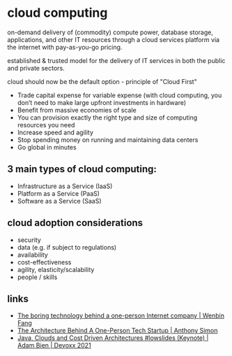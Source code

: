 
# cloud computing

on-demand delivery of (commodity) compute power, database storage, applications, and other IT resources through a cloud services platform via the internet with pay-as-you-go pricing.

established & trusted model for the delivery of IT services in both the public and private sectors.

cloud should now be the default option - principle of "Cloud First"

* Trade capital expense for variable expense (with cloud computing, you don’t need to make large upfront investments in hardware)
* Benefit from massive economies of scale
* You can provision exactly the right type and size of computing resources you need
* Increase speed and agility
* Stop spending money on running and maintaining data centers
* Go global in minutes

## 3 main types of cloud computing:
* Infrastructure as a Service (IaaS)
* Platform as a Service (PaaS)
* Software as a Service (SaaS)

## cloud adoption considerations
* security
* data (e.g. if subject to regulations)
* availability
* cost-effectiveness
* agility, elasticity/scalability
* people / skills

## links
* [The boring technology behind a one-person Internet company | Wenbin Fang](https://www.listennotes.com/blog/the-boring-technology-behind-a-one-person-23/)
* [The Architecture Behind A One-Person Tech Startup | Anthony Simon](https://anthonynsimon.com/blog/one-man-saas-architecture/)
* [Java, Clouds and Cost Driven Architectures #lowslides (Keynote) | Adam Bien | Devoxx 2021](https://www.youtube.com/watch?v=kl_Hu38nK34)

